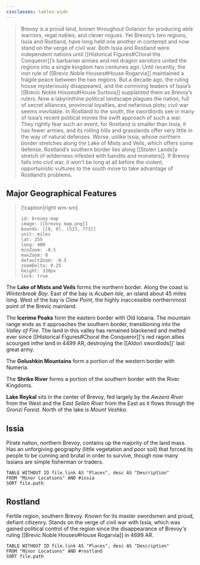 ```yaml
---
cssclasses: tables-wide
---
```

>Brevoy is a proud land, known throughout Golarion for producing able warriors, regal nobles, and clever rogues. Yet Brevoy’s two regions, Issia and Rostland, have long held one another in contempt and now stand on the verge of civil war. Both Issia and Rostland were independent nations until [[Historical Figures#Choral the Conqueror]]’s barbarian armies and red dragon servitors united the regions into a single kingdom two centuries ago. Until recently, the iron rule of [[Brevic Noble Houses#House Rogarvia]] maintained a fragile peace between the two regions. But a decade ago, the ruling house mysteriously disappeared, and the conniving leaders of Issia’s [[Brevic Noble Houses#House Surtova]] supplanted them as Brevoy’s rulers. Now a labyrinthine political landscape plagues the nation, full of secret alliances, provincial loyalties, and nefarious plots; civil war seems inevitable. In Rostland to the south, the swordlords see in many of Issia’s recent political moves the swift approach of such a war. They rightly fear such an event, for Rostland is smaller than Issia, it has fewer armies, and its rolling hills and grasslands offer very little in the way of natural defenses. Worse, unlike Issia, whose northern border stretches along the Lake of Mists and Veils, which offers some defense, Rostland’s southern border lies along [[Stolen Lands|a stretch of wilderness infested with bandits and monsters]]. If Brevoy falls into civil war, it won’t be long at all before the violent, opportunistic vultures to the south move to take advantage of Rostland’s problems.

## Major Geographical Features
> [!caption|right wm-sm]
>```leaflet
>id: brevoy-map
>image: [[brevoy map.png]]
>bounds: [[0, 0], [523, 773]]
>unit: miles
>lat: 255
>long: 480
>minZoom: -0.5
>maxZoom: 8
>defaultZoom: -0.5
>zoomDelta: 0.25
>height: 330px
>lock: true
>```

The **Lake of Mists and Veils** forms the northern border. Along the coast is *Winterbreak Bay*. East of the bay is *Acuben Isle*, an island about 45 miles long. West of the bay is *Claw Point*, the highly inaccessible northernmost point of the Brevic mainland.

The **Icerime Peaks** form the eastern border with Old Iobaria. The mountain range ends as it approaches the southern border, transitioning into the *Valley of Fire*. The land in this valley has remained blackened and melted ever since [[Historical Figures#Choral the Conqueror]]'s red ragon allies scourged inthe land in 4499 AR, destroying the [[Aldori swordlods]]' last great army. 

The **Golushkin Mountains** form a portion of the western border with Numeria.

The **Shrike River** forms a portion of the southern border with the River Kingdoms.

**Lake Reykal** sits in the center of Brevoy, fed largely by the *Awzera River* from the West and the *East Sellen River* from the East as it flows through the *Gronzi Forest*.  North of the lake is *Mount Veshka*.

## Issia
Pirate nation, northern Brevoy, contains up the majority of the land mass. Has an unforgiving geography (little vegetation and poor soil) that forced its people to be cunning and brutal in order to survive, though now many Issians are simple fisherman or traders.

```dataview
TABLE WITHOUT ID file.link AS "Places", desc AS "Description"
FROM "Minor Locations" AND #issia
SORT file.path
```

## Rostland
Fertile region, southern Brevoy. Known for its master swordsmen and proud, defiant citizenry. Stands on the verge of civil war with Issia, which was gained political control of the region since the disappearance of Brevoy's ruling [[Brevic Noble Houses#House Rogarvia]] in 4699 AR.

```dataview
TABLE WITHOUT ID file.link AS "Places", desc AS "Description"
FROM "Minor Locations" AND #rostland
SORT file.path
```


